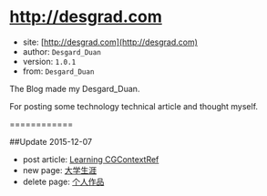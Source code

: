 http://desgrad.com
============
+ site: [http://desgrad.com](http://desgrad.com)
+ author: `Desgard_Duan`
+ version: `1.0.1`
+ from: `Desgard_Duan`

The Blog made my Desgard_Duan.

For posting some technology technical article and thought myself.

============

##Update 2015-12-07
+ post article: [Learning CGContextRef](http://www.desgard.com/learning/2015/12/04/CGContextRef/)
+ new page: [大学生涯](http://www.desgard.com/road/)
+ delete page: [个人作品](http://www.desgard.com/works/)
